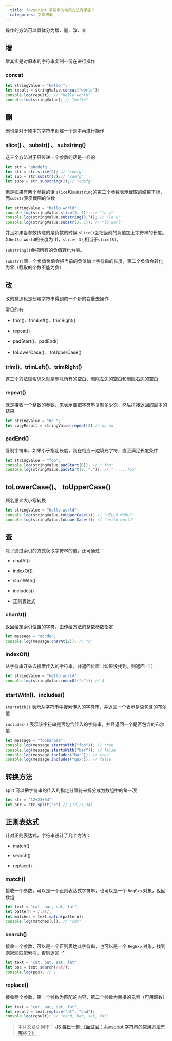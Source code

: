 ```yaml
---
  title: Javscript 字符串的常用方法有哪些？
  categories: 文章积累
---
```


操作的方法可以具体分为增、删、改、查



## 增

增其实是对原本的字符串复制一份在进行操作

### concat

```js
let stringValue = "hello ";
let result = stringValue.concat("world");
console.log(result); // "hello world"
console.log(stringValue); // "hello"
```

## 删

删也是对于原本的字符串创建一个副本再进行操作

### slice() 、 substr() 、 substring()

这三个方法对于只传递一个参数的话是一样的

```js
let str = 'abcdefg';
let sli = str.slice(2); // "cdefg"
let sub = str.substr(2);// "cdefg"
let subs = str.substring(2);// "cdefg"
```

但是如果有两个参数的话
`slice`和`substring`的第二个参数表示截取的结束下标，而`substr`表示截图的位数

```js
let stringValue = "hello world";
console.log(stringValue.slice(3, 7)); // "lo w"
console.log(stringValue.substring(3,7)); // "lo w"
console.log(stringValue.substr(3, 7)); // "lo worl"
```

并且如果当参数传递的是负数的时候
`slice()`会把当前的负值加上字符串的长度。如`hello world`的长度为 11，`slice(-3)`,相当于`slice(8)`。

`substring()`会把所有的负值转化为零。

`substr()`第一个负值负值会把当前的负值加上字符串的长度，第二个负值会转化为零（截取的个数不能为负）

## 改

改的意思也是创建字符串得到的一个新的变量去操作

常见的有

* trim()、trimLeft()、trimRight()

* repeat()

* padStart()、padEnd()

* toLowerCase()、 toUpperCase()


### trim()、trimLeft()、trimRight()

这三个方法顾名思义就是删除所有的空白、删除左边的空白和删除右边的空白

### repeat()

就是接收一个整数的参数，来表示要把字符串复制多少次，然后拼接返回的副本的结果

```js
let stringValue = "na ";
let copyResult = stringValue.repeat(2) // na na
```

### padEnd()

复制字符串，如果小于指定长度，则在相应一边填充字符，直至满足长度条件

```js
let stringValue = "foo";
console.log(stringValue.padStart(6)); // " foo"
console.log(stringValue.padStart(9, ".")); // "......foo"
```

## toLowerCase()、 toUpperCase()

顾名思义大小写转换

```js
let stringValue = "hello world";
console.log(stringValue.toUpperCase()); // "HELLO WORLD"
console.log(stringValue.toLowerCase()); // "hello world"
```

## 查

除了通过索引的方式获取字符串的值，还可通过：

* chatAt()

* indexOf()

* startWith()

* includes()

* 正则表达式

### charAt()

返回给定索引位置的字符，由传给方法的整数参数指定

```js
let message = "abcde";
console.log(message.charAt(2)); // "c"
```

### indexOf()

从字符串开头去搜索传入的字符串，并返回位置（如果没找到，则返回 -1 ）

```js
let stringValue = "hello world";
console.log(stringValue.indexOf("o")); // 4
```

### startWith()、includes()

`startWith()` 表示从字符串中搜索传入的字符串，并返回一个表示是否包含的布尔值

`includes()` 表示该字符串是否包含传入的字符串，并且返回一个是否包含的布尔值

```js
let message = "foobarbaz";
console.log(message.startsWith("foo")); // true
console.log(message.startsWith("bar")); // false
console.log(message.includes("bar")); // true
console.log(message.includes("qux")); // false
```

## 转换方法

split 可以把字符串的传入的指定分隔符来拆分成为数组中的每一项

```js
let str = "12+23+34"
let arr = str.split("+") // [12,23,34]
```

## 正则表达式

针对正则表达式，字符串设计了几个方法：

* match()

* search()

* replace()


### match()

接收一个参数，可以是一个正则表达式字符串，也可以是一个 `RegExp` 对象，返回数组

```js
let text = "cat, bat, sat, fat";
let pattern = /.at/;
let matches = text.match(pattern);
console.log(matches[0]); // "cat"
```

### search()

接收一个参数，可以是一个正则表达式字符串，也可以是一个 `RegExp` 对象，找到则返回匹配索引，否则返回 -1

```js
let text = "cat, bat, sat, fat";
let pos = text.search(/at/);
console.log(pos); // 1
```

### replace()

接收两个参数，第一个参数为匹配的内容，第二个参数为替换的元素（可用函数）

```js
let text = "cat, bat, sat, fat";
let result = text.replace("at", "ond");
console.log(result); // "cond, bat, sat, fat"
```

> 本片文章引用于：
> [JS 每日一题:《面试官：Javscript 字符串的常用方法有哪些？》](https://mp.weixin.qq.com/s/sYI8eQhNkx1CoYjdVWbV7w)
>
